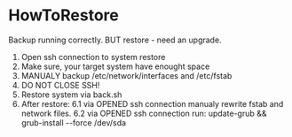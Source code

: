 # HowToRestore

Backup running correctly. BUT restore - need an upgrade.

1. Open ssh connection to system restore
2. Make sure, your target system have enought space
3. MANUALY backup /etc/network/interfaces and /etc/fstab
4. DO NOT CLOSE SSH!
5. Restore system via back.sh
6. After restore:
6.1 via OPENED ssh connection manualy rewrite fstab and network files.
6.2 via OPENED ssh connection run: update-grub && grub-install --force /dev/sda
